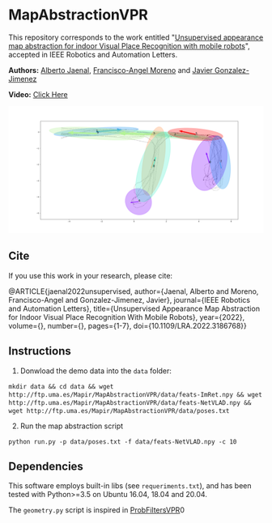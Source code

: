 # MapAbstractionVPR
This repository corresponds to the work entitled "[Unsupervised appearance map abstraction for indoor Visual Place Recognition with mobile robots](https://ieeexplore.ieee.org/abstract/document/9808108/)", accepted in IEEE Robotics and Automation Letters. 


**Authors:** [Alberto Jaenal](https://mapir.isa.uma.es/mapirwebsite/?p=2022), [Francisco-Angel Moreno](https://mapir.isa.uma.es/mapirwebsite/?p=1721) and [Javier Gonzalez-Jimenez](https://mapir.isa.uma.es/mapirwebsite/?p=1536)


**Video:** [Click Here](https://www.youtube.com/watch?v=i6oXaAKcEII)

![Example output with test data](output/map_10.png)

## Cite
If you use this work in your research, please cite:

@ARTICLE{jaenal2022unsupervised,
  author={Jaenal, Alberto and Moreno, Francisco-Angel and Gonzalez-Jimenez, Javier},
  journal={IEEE Robotics and Automation Letters}, 
  title={Unsupervised Appearance Map Abstraction for Indoor Visual Place Recognition With Mobile Robots}, 
  year={2022},
  volume={},
  number={},
  pages={1-7},
  doi={10.1109/LRA.2022.3186768}}

## Instructions

1. Donwload the demo data into the `data` folder:
```
mkdir data && cd data && wget http://ftp.uma.es/Mapir/MapAbstractionVPR/data/feats-ImRet.npy && wget http://ftp.uma.es/Mapir/MapAbstractionVPR/data/feats-NetVLAD.npy && wget http://ftp.uma.es/Mapir/MapAbstractionVPR/data/poses.txt
```

2. Run the map abstraction script

```
python run.py -p data/poses.txt -f data/feats-NetVLAD.npy -c 10
```

## Dependencies

This software employs built-in libs (see `requeriments.txt`), and has been tested with Python>=3.5 on Ubuntu 16.04, 18.04 and 20.04.

The `geometry.py` script is inspired in [ProbFiltersVPR](https://github.com/mingu6/ProbFiltersVPR)0